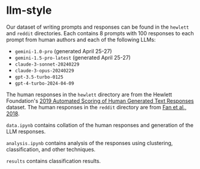 # llm-style

Our dataset of writing prompts and responses can be found in the `hewlett` and `reddit` directories. Each contains 8 prompts with 100 responses to each prompt from human authors and each of the following LLMs:

- `gemini-1.0-pro` (generated April 25-27)
- `gemini-1.5-pro-latest` (generated April 25-27)
- `claude-3-sonnet-20240229`
- `claude-3-opus-20240229`
- `gpt-3.5-turbo-0125`
- `gpt-4-turbo-2024-04-09`

The human responses in the `hewlett` directory are from the Hewlett Foundation's [2019 Automated Scoring of Human Generated Text Responses](https://www.kaggle.com/c/asap-aes/data) dataset. The human responses in the `reddit` directory are from [Fan et al., 2018](https://github.com/facebookresearch/fairseq/blob/main/examples/stories/README.md). 

`data.ipynb` contains collation of the human responses and generation of the LLM responses.

`analysis.ipynb` contains analysis of the responses using clustering, classification, and other techniques.

`results` contains classification results. 